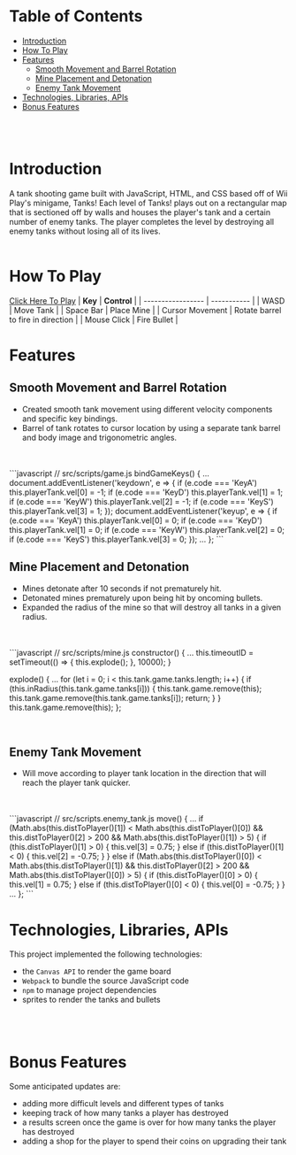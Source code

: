 # Table of Contents
* [Introduction](#background)
* [How To Play](#how-to-play)
* [Features](#features)
    * [Smooth Movement and Barrel Rotation](#smooth-movement-and-barrel-rotation)
    * [Mine Placement and Detonation](#mine-placement-and-detonation)
    * [Enemy Tank Movement](#enemy-tank-movement)
* [Technologies, Libraries, APIs](#technologies-libraries-apis)
* [Bonus Features](#bonus-features)
<br>
<br>

# Introduction
A tank shooting game built with JavaScript, HTML, and CSS based off of Wii Play's minigame, Tanks! Each level of Tanks! plays out on a rectangular map that is sectioned off by walls and houses the player's tank and a certain number of enemy tanks. The player completes the level by destroying all enemy tanks without losing all of its lives. 
<br>
<br>

# How To Play
[Click Here To Play](https://btsuda11.github.io/Tanks/)
| **Key**           | **Control** |
| ----------------- | ----------- |
| WASD              | Move Tank   |
| Space Bar         | Place Mine  |
| Cursor Movement   | Rotate barrel to fire in direction |
| Mouse Click       | Fire Bullet |
<br>

# Features
## **Smooth Movement and Barrel Rotation**
* Created smooth tank movement using different velocity components and specific key bindings.
* Barrel of tank rotates to cursor location by using a separate tank barrel and body image and trigonometric angles.
<br>
<br>
```javascript
// src/scripts/game.js
bindGameKeys() {
    ...
    document.addEventListener('keydown', e => {
        if (e.code === 'KeyA') this.playerTank.vel[0] = -1;
        if (e.code === 'KeyD') this.playerTank.vel[1] = 1;
        if (e.code === 'KeyW') this.playerTank.vel[2] = -1;
        if (e.code === 'KeyS') this.playerTank.vel[3] = 1;
    });
    document.addEventListener('keyup', e => {
        if (e.code === 'KeyA') this.playerTank.vel[0] = 0;
        if (e.code === 'KeyD') this.playerTank.vel[1] = 0;
        if (e.code === 'KeyW') this.playerTank.vel[2] = 0;
        if (e.code === 'KeyS') this.playerTank.vel[3] = 0;
    });
    ...
};
```
<br>

## **Mine Placement and Detonation**
* Mines detonate after 10 seconds if not prematurely hit.
* Detonated mines prematurely upon being hit by oncoming bullets.
* Expanded the radius of the mine so that will destroy all tanks in a given radius.
<br>
<br>
```javascript
// src/scripts/mine.js
constructor() {
    ...
    this.timeoutID = setTimeout(() => {
        this.explode();
    }, 10000);
}

explode() {
    ...
    for (let i = 0; i < this.tank.game.tanks.length; i++) {
        if (this.inRadius(this.tank.game.tanks[i])) {
            this.tank.game.remove(this);
            this.tank.game.remove(this.tank.game.tanks[i]);
            return;
        } 
    }
    this.tank.game.remove(this);
};

<br>

## **Enemy Tank Movement**
* Will move according to player tank location in the direction that will reach the player tank quicker.
<br>
<br>
```javascript
// src/scripts.enemy_tank.js
move() {
    ...
    if (Math.abs(this.distToPlayer()[1]) < Math.abs(this.distToPlayer()[0]) && this.distToPlayer()[2] > 200 && Math.abs(this.distToPlayer()[1]) > 5) {
        if (this.distToPlayer()[1] > 0) {
            this.vel[3] = 0.75;
        } else if (this.distToPlayer()[1] < 0) {
            this.vel[2] = -0.75;
        }
    } else if (Math.abs(this.distToPlayer()[0]) < Math.abs(this.distToPlayer()[1]) && this.distToPlayer()[2] > 200 && Math.abs(this.distToPlayer()[0]) > 5) {
        if (this.distToPlayer()[0] > 0) {
            this.vel[1] = 0.75;
        } else if (this.distToPlayer()[0] < 0) {
            this.vel[0] = -0.75;
        }
    }
    ...
};
```
<br>

# Technologies, Libraries, APIs
This project implemented the following technologies:

* the `Canvas API` to render the game board
* `Webpack` to bundle the source JavaScript code
* `npm` to manage project dependencies
* sprites to render the tanks and bullets
<br>
<br>

# Bonus Features

Some anticipated updates are:

* adding more difficult levels and different types of tanks
* keeping track of how many tanks a player has destroyed
* a results screen once the game is over for how many tanks the player has destroyed
* adding a shop for the player to spend their coins on upgrading their tank




<!-- # Background
Bombs Away is based off of Wii Play's minigame, Tanks! Each level of Tanks! plays out on a rectangular map that is sectioned off by walls and houses the player's tank and a certain number of enemy tanks. The player completes the level by destroying all enemy tanks without losing all of its lives. This simulation will introduce different variations of tanks and reward the player with coins for destroying enemy tanks.
<br></br>

# Functionality & MVPs
With Bombs Away, players will be able to:

* control their tank with the 'w', 'a', 's', 'd' keys
* shoot bullets in the direction of the cursor with a click
* place mines that explode after a few seconds with the spacebar
* gain more lives upon completion of levels
<br></br>

In addition, this project will include:

* an About modal describing the background and rules of the game
* a production README
<br></br>

# Wireframe
![Alt text](./images/wireframe.png?raw=true "Optional Title")
<br></br>

* Nav Links will include links to the About modal, this project's GitHub repository, and my LinkedIn.
* The shop button will be a clickable button that makes the shop appear on the game board.
* Controls will include an image reminder of the game controls ('wasd' to move, click to shoot bullet, spacebar to place mine) and a restart game button, which returns the player to the home page.
<br></br>



# Implementation Timeline

* **Friday & Weekend:** Setup project, get webpack running. Familiarize with Canvas API and get map to show up on the screen. Create `Game`, `Tank`, `Bullet` classes. Get tank to move using the keyboard.
* **Monday:** Get tank to shoot bullets in the direction of cursor. Ensure that bullets can destroy other bullets and tanks upon collision and also ricochet off walls. Create `Mine` class. Get tank to place mines that can explode within a few seconds.
* **Tuesday:** Start working on enemy tank logic and how they fire and move.
* **Wednesday:** Finish up enemy tank logic and how they fire and move. Start working on sprites and making styling for page (nav links, controls). If time, implement shop.
* **Thursday Morning:** Deploy to GitHub pages. If time, rewrite this proposal as a production README. -->